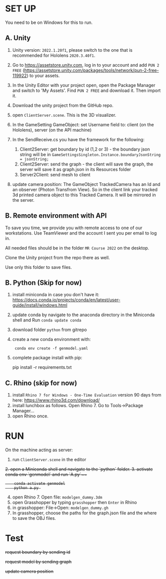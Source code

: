 # SET UP

You need to be on Windows for this to run.

## A. Unity
1. Unity version: `2022.1.20f1`, please switch to the one that is recommended for Hololens `2020.3.40f1`.
2. Go to https://assetstore.unity.com, log in to your account and add `PUN 2 FREE` (https://assetstore.unity.com/packages/tools/network/pun-2-free-119922) to your assets.
3. In the Unity Editor with your project open, open the Package Manager and switch to 'My Assets'. Find `PUN 2 FREE` and download it. Then import it.
4. Download the unity project from the GitHub repo.
5. open `ClientServer.scene`.  This is the 3D visualizer.
6. In the GameSetting GameObject: set Username field to: client (on the Hololens), server (on the API machine)

7. In the SendReceive.cs you have the framework for the following:
   1. Client2Server: get boundary by id (1,2 or 3) - the boundary json string will be in `GameSettingsSingleton.Instance.boundaryJsonString = jsonString;`
   2. Client2Server: send the graph - the client will save the graph, the server will save it as graph.json in its Resources folder
   3. Server2Client: send mesh to client


8. update camera position: The GameObject TrackedCamera has an Id and an observer (Photon Transfrom View). So in the client link your tracked 3d printed camera object to this Tracked Camera. It will be mirrored in the server.


## B. Remote environment with API

To save you time, we provide you with remote access to one of our workstations. Use TeamViewer and the account I sent you per email to log in.

All needed files should be in the folder `MR Course 2022` on the desktop.

Clone the Unity project from the repo there as well.

Use only this folder to save files.
   
## B. Python (Skip for now)

1. install miniconda in case you don't have it: https://docs.conda.io/projects/conda/en/latest/user-guide/install/windows.html
2. update conda by navigate to the anaconda directory in the Miniconda shell and Run `conda update conda`
3. download folder `python` from gitrepo
4. create a new conda environment with:

		conda env create -f genmodel.yaml

5. complete package install with pip:

	pip install -r requirements.txt



## C. Rhino (skip for now)
1. install `Rhino 7 for Windows - One-Time Evaluation` version 90 days from here: https://www.rhino3d.com/download/
2. install lunchbox as follows. Open Rhino 7. Go to Tools->Package Manager...
3. open Rhino once.

# RUN

On the machine acting as server:
1. run  `ClientServer.scene` in the editor
<s>
2. open a Miniconda shell and navigate to the `python` folder.
3. activate conda env `genmodel` and run `A.py`~~

 		conda activate genmodel
		python a.py 
</s>

4. open Rhino 7. Open file: `modelgen_dummy.3dm`
5. open Grasshopper by typing `grasshopper` then `Enter` in Rhino
5. in grasshopper: File->Open: `modelgen_dummy.gh`
6. In grasshopper, choose the paths for the graph.json file and the where to save the OBJ files.


# Test
<s>
request boundary by sending id

request model by sending graph

update camera position
</s>